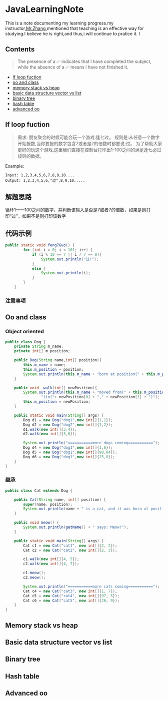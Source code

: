 # JavaLearningNote
This is a note documenting my learning progress.my instructor,[Mr.Zhang](https://github.com/mincongzhang),mentioned that teaching is an effective way for studying.I believe he is right,and thus,i will continue to pratice it.
I 
## Contents
> The presence of a ✅ indicates that I have completed the subject, while the absence of a ✅ means i have not finished it.
* [If loop fuction](#if-loop-fuction) 
* [oo and class](#oo-and-class)
* [memory stack vs heap](#memory-stack-vs-heap)
* [basic data structure vector vs list](#basic-data-structure-vector-vs-list)
* [binary tree](#binary-tree)
* [hash table](#hash-table)
* [advanced oo](#advanced-oo)

## If loop fuction
> 需求: 朋友聚会的时候可能会玩一个游戏:逢七过。
规则是:从任意一个数字开始报数,当你要报的数字包含7或者是7的倍数时都要说:过。
为了帮助大家更好的玩这个游戏,这里我们直接在控制台打印出1-100之间的满足逢七必过规则的数据。

Example:

``` 
Input: 1,2,3,4,5,6,7,8,9,10....
Output: 1,2,3,4,5,6,"过",8,9,10.....
```

## 解题思路
循环1——100之间的数字，并判断该输入是否是7或者7的倍数，如果是则打印“过”，如果不是则打印该数字

## 代码示例
``` java
public static void feng7Guo() {
        for (int i = 0; i < 101; i++) {
            if (i % 10 == 7 || i / 7 == 0){
                System.out.println("过!");
            }
            else {
                System.out.println(i);
            }
        }
    }
``` 
### 注意事项

## Oo and class 
### Object oriented
``` java
public class Dog {
    private String m_name;
    private int[] m_position;

    public Dog(String name,int[] position){
        this.m_name = name;
        this.m_position = position;
        System.out.println(this.m_name + "born at position(" + this.m_position[0] + "," + this.m_position[1] +")");
    }

    public void  walk(int[] newPosition){
        System.out.println(this.m_name + "moved from(" + this.m_position[0] + "," + this.m_position[1] +
                ")to("+ newPosition[0] + "," + newPosition[1] + ")");
        this.m_position = newPosition;
    }

    public static void main(String[] args) {
        Dog d1 = new Dog("dog1",new int[]{1,1});
        Dog d2 = new Dog("dog2",new int[]{1,2});
        d1.walk(new int[]{3,4});
        d2.walk(new int[]{3,6});

        System.out.println("===========more dogs coming===========");
        Dog d4 = new Dog("dog1",new int[]{1,6});
        Dog d5 = new Dog("dog1",new int[]{98,04});
        Dog d6 = new Dog("dog1",new int[]{25,8});
    }
}
```
### 继承
``` java
public class Cat extends Dog {

    public Cat(String name, int[] position) {
        super(name, position);
        System.out.println(name + " is a cat, and it was born at position(" + position[0] + "," + position[1] + ")");
    }

    public void meow() {
        System.out.println(getName() + " says: Meow!");
    }

    public static void main(String[] args) {
        Cat c1 = new Cat("cat1", new int[]{2, 2});
        Cat c2 = new Cat("cat2", new int[]{2, 3});

        c1.walk(new int[]{4, 5});
        c2.walk(new int[]{4, 7});

        c1.meow();
        c2.meow();

        System.out.println("===========more cats coming===========");
        Cat c4 = new Cat("cat3", new int[]{1, 7});
        Cat c5 = new Cat("cat4", new int[]{97, 5});
        Cat c6 = new Cat("cat5", new int[]{26, 9});
    }
}

```
## Memory stack vs heap
## Basic data structure vector vs list
## Binary tree
## Hash table
## Advanced oo
